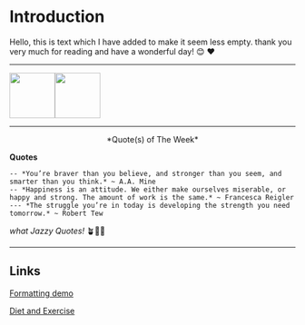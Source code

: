 # Introduction

Hello, this is text which I have added to make it seem less empty. thank you very much for reading and have a wonderful day! 😊 ❤️

---

<img src="https://i.gifer.com/origin/b3/b365dd14fa568d67c2f105c705d221cf_w200.gif" width="80" height="80" /><img src="https://i.pinimg.com/originals/8e/a6/3f/8ea63f6cbe94a78536a20c201c69a9f5.gif" width="80" height="80" />

---
<p style="text-align: center;"> *Quote(s) of The Week* </p>

**Quotes**

	-- *You’re braver than you believe, and stronger than you seem, and smarter than you think.* ~ A.A. Mine
	-- *Happiness is an attitude. We either make ourselves miserable, or happy and strong. The amount of work is the same.* ~ Francesca Reigler
	--- *The struggle you’re in today is developing the strength you need tomorrow.* ~ Robert Tew

*what Jazzy Quotes!* 🪴🦞🎷

---
## Links
[Formatting demo](/formatting/)

[Diet and Exercise](/dietandexercise/)
